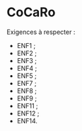 # CoCaRo

Exigences à respecter : 
- ENF1 ; 
- ENF2 ; 
- ENF3 ; 
- ENF4 ; 
- ENF5 ; 
- ENF7 ; 
- ENF8 ; 
- ENF9 ; 
- ENF11 ; 
- ENF12 ;
- ENF14.
